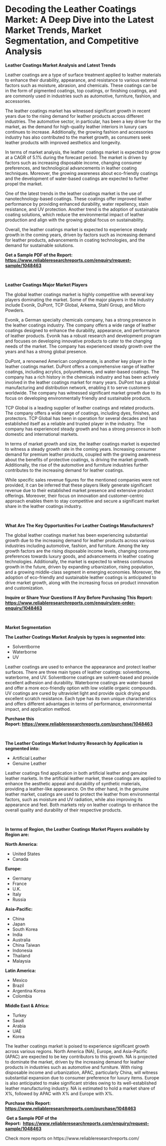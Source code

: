 <p><h1>Decoding the Leather Coatings Market: A Deep Dive into the Latest Market Trends, Market Segmentation, and Competitive Analysis</h1></p><p><strong>Leather Coatings Market Analysis and Latest Trends</strong></p>
<p><p>Leather coatings are a type of surface treatment applied to leather materials to enhance their durability, appearance, and resistance to various external factors such as moisture, abrasion, and chemicals. These coatings can be in the form of pigmented coatings, top coatings, or finishing coatings, and are commonly used in industries such as automotive, furniture, fashion, and accessories.</p><p>The leather coatings market has witnessed significant growth in recent years due to the rising demand for leather products across different industries. The automotive sector, in particular, has been a key driver for the market, as the demand for high-quality leather interiors in luxury cars continues to increase. Additionally, the growing fashion and accessories industry has also contributed to the market growth, as consumers seek leather products with improved aesthetics and longevity.</p><p>In terms of market analysis, the leather coatings market is expected to grow at a CAGR of 5.1% during the forecast period. The market is driven by factors such as increasing disposable income, changing consumer preferences, and technological advancements in leather coating techniques. Moreover, the growing awareness about eco-friendly coatings and the development of water-based coatings are expected to further propel the market.</p><p>One of the latest trends in the leather coatings market is the use of nanotechnology-based coatings. These coatings offer improved leather performance by providing enhanced durability, water repellency, stain resistance, and UV protection. Another trend is the adoption of sustainable coating solutions, which reduce the environmental impact of leather production and align with the growing global focus on sustainability.</p><p>Overall, the leather coatings market is expected to experience steady growth in the coming years, driven by factors such as increasing demand for leather products, advancements in coating technologies, and the demand for sustainable solutions.</p></p>
<p><strong>Get a Sample PDF of the Report:&nbsp; <a href="https://www.reliableresearchreports.com/enquiry/request-sample/1048463">https://www.reliableresearchreports.com/enquiry/request-sample/1048463</a></strong></p>
<p>&nbsp;</p>
<p><strong>Leather Coatings Major Market Players</strong></p>
<p><p>The global leather coatings market is highly competitive with several key players dominating the market. Some of the major players in the industry include Evonik, DuPont, TCP Global, Arkema, Stahl Group, and Micro Powders.</p><p>Evonik, a German specialty chemicals company, has a strong presence in the leather coatings industry. The company offers a wide range of leather coatings designed to enhance the durability, appearance, and performance of leather products. Evonik has a robust research and development program and focuses on developing innovative products to cater to the changing needs of the market. The company has experienced steady growth over the years and has a strong global presence.</p><p>DuPont, a renowned American conglomerate, is another key player in the leather coatings market. DuPont offers a comprehensive range of leather coatings, including acrylics, polyurethanes, and water-based coatings. The company has a rich history in the chemicals industry and has been actively involved in the leather coatings market for many years. DuPont has a global manufacturing and distribution network, enabling it to serve customers worldwide. The company has witnessed significant market growth due to its focus on developing environmentally friendly and sustainable products.</p><p>TCP Global is a leading supplier of leather coatings and related products. The company offers a wide range of coatings, including dyes, finishes, and protectors. TCP Global has been in operation for several decades and has established itself as a reliable and trusted player in the industry. The company has experienced steady growth and has a strong presence in both domestic and international markets.</p><p>In terms of market growth and size, the leather coatings market is expected to witness a steady growth rate in the coming years. Increasing consumer demand for premium leather products, coupled with the growing awareness about the benefits of protective coatings, is driving the market growth. Additionally, the rise of the automotive and furniture industries further contributes to the increasing demand for leather coatings.</p><p>While specific sales revenue figures for the mentioned companies were not provided, it can be inferred that these players likely generate significant revenue due to their established market presence and extensive product offerings. Moreover, their focus on innovation and customer-centric approach enables them to stay competitive and secure a significant market share in the leather coatings industry.</p></p>
<p>&nbsp;</p>
<p><strong>What Are The Key Opportunities For Leather Coatings Manufacturers?</strong></p>
<p><p>The global leather coatings market has been experiencing substantial growth due to the increasing demand for leather products across various industries including automotive, fashion, and furniture. Among the key growth factors are the rising disposable income levels, changing consumer preferences towards luxury goods, and advancements in leather coating technologies. Additionally, the market is expected to witness continuous growth in the future, driven by expanding urbanization, rising population, and a growing middle-class segment in emerging economies. Moreover, the adoption of eco-friendly and sustainable leather coatings is anticipated to drive market growth, along with the increasing focus on product innovation and customization.</p></p>
<p><strong>Inquire or Share Your Questions If Any Before Purchasing This Report: <a href="https://www.reliableresearchreports.com/enquiry/pre-order-enquiry/1048463">https://www.reliableresearchreports.com/enquiry/pre-order-enquiry/1048463</a></strong></p>
<p>&nbsp;</p>
<p><strong>Market Segmentation</strong></p>
<p><strong>The Leather Coatings Market Analysis by types is segmented into:</strong></p>
<p><ul><li>Solventborne</li><li>Waterborne</li><li>UV</li></ul></p>
<p><p>Leather coatings are used to enhance the appearance and protect leather surfaces. There are three main types of leather coatings: solventborne, waterborne, and UV. Solventborne coatings are solvent-based and provide excellent adhesion and durability. Waterborne coatings are water-based and offer a more eco-friendly option with low volatile organic compounds. UV coatings are cured by ultraviolet light and provide quick drying and excellent scratch resistance. Each type has its own unique characteristics and offers different advantages in terms of performance, environmental impact, and application method.</p></p>
<p><strong>Purchase this Report:&nbsp;<a href="https://www.reliableresearchreports.com/purchase/1048463">https://www.reliableresearchreports.com/purchase/1048463</a></strong></p>
<p>&nbsp;</p>
<p><strong>The Leather Coatings Market Industry Research by Application is segmented into:</strong></p>
<p><ul><li>Artificial Leather</li><li>Genuine Leather</li></ul></p>
<p><p>Leather coatings find application in both artificial leather and genuine leather markets. In the artificial leather market, these coatings are applied to enhance the aesthetic appeal and durability of synthetic materials, providing a leather-like appearance. On the other hand, in the genuine leather market, coatings are used to protect the leather from environmental factors, such as moisture and UV radiation, while also improving its appearance and feel. Both markets rely on leather coatings to enhance the overall quality and durability of their respective products.</p></p>
<p>&nbsp;</p>
<p><strong>In terms of Region, the Leather Coatings Market Players available by Region are:</strong></p>
<p>
    <p> <strong> North America: </strong>
        <ul>
            <li>United States</li>
            <li>Canada</li>
        </ul>
        </p> 
    <p> <strong> Europe: </strong>
        <ul>
            <li>Germany</li>
            <li>France</li>
            <li>U.K.</li>
            <li>Italy</li>
            <li>Russia</li>
        </ul>
        </p> 
    <p> <strong> Asia-Pacific: </strong>
        <ul>
            <li>China</li>
            <li>Japan</li>
            <li>South Korea</li>
            <li>India</li>
            <li>Australia</li>
            <li>China Taiwan</li>
            <li>Indonesia</li>
            <li>Thailand</li>
            <li>Malaysia</li>
        </ul>
        </p> 
    <p> <strong> Latin America: </strong>
        <ul>
            <li>Mexico</li>
            <li>Brazil</li>
            <li>Argentina Korea</li>
            <li>Colombia</li>
        </ul>
        </p> 
    <p> <strong> Middle East & Africa: </strong>
        <ul>
            <li>Turkey</li>
            <li>Saudi</li>
            <li>Arabia</li>
            <li>UAE</li>
            <li>Korea</li>
        </ul>
    </p>
    </p>
<p><p>The leather coatings market is poised to experience significant growth across various regions. North America (NA), Europe, and Asia-Pacific (APAC) are expected to be key contributors to this growth. NA is projected to dominate the market, driven by the increasing demand for leather products in industries such as automotive and furniture. With rising disposable income and urbanization, APAC, particularly China, will witness substantial expansion due to consumer preference for luxury items. Europe is also anticipated to make significant strides owing to its well-established leather manufacturing industry. NA is estimated to hold a market share of X%, followed by APAC with X% and Europe with X%.</p></p>
<p><strong>Purchase this Report: <a href="https://www.reliableresearchreports.com/purchase/1048463">https://www.reliableresearchreports.com/purchase/1048463</a></strong></p>
<p>&nbsp;<strong>Get a Sample PDF of the Report:&nbsp;&nbsp;<a href="https://www.reliableresearchreports.com/enquiry/request-sample/1048463">https://www.reliableresearchreports.com/enquiry/request-sample/1048463</a></strong></p>
<p><strong></strong></p>
<p>Check more reports on https://www.reliableresearchreports.com/</p>